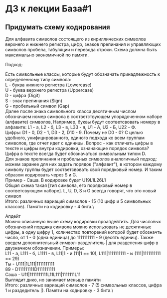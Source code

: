 # ДЗ к лекции База#1

## Придумать схему кодирования

Для алфавита символов состоящего из кириллических символов верхнего и нижнего регистра, цифр, 
знаков препинания и управляющих символов пробела, табуляции и перевода строки.
Схема должна быть максимально экономичной по памяти.

Подход:

Есть символьные классы, которые будут обозначать принадлежность к определенному типу символа:\
L - буква нижнего регистра (Lowercase)\
U - буква верхнего регистра (Uppercase)\
D - цифра (Digit)\
S - знак препинания (Sign)\
G - пробельный символ (Gap)\
Далее после знака символьного класса десятичным числом обозначаем номер символа в соответствующем упорядоченном наборе (алфавите) символов, Например, буквы будут соответсвовать номеру в алфавите: L1 - а, L2 - б, L3 - в, L33 - я, U1 - А, U2 - Б, U22 - Ф.\
Цифры: D1 - 0, D2 - 1, D3 - 2, D10 - 9. Почему не D0 - 0? С целью удобного, унифицированного, единого подхода ко всем группам символов, где отчет идет с единицы. Вопрос - как отличать цифры в тексте и цифры внутри кодировки, означающие порядок символа? Цифра в тексте всегда будет обозначаться символьным типом D.\
Для знаков препинания и пробельных символов аналогичный подход: можем заранее для них задать порядок ("алфавит"), в котором каждому символу группы будет соответсвовать свой порядковый номер. И таким образом кодировать через S и G.\
Пример - Саша. В кодировке будет U19L1L26L1\
Общая схема такая [тип символа, его порядковый номер в соответсвующем наборе]. L, U, D, S и G всегда говорят, что это новый символ\
Итого: различных вариаций символов - 15 (10 цифр и 5 символьных классов). Памяти на кодировку - 4 бита.\

Апдейт\
Можно описанную выше схему кодировки проапдейтить. Для числовых обозначений пордяка символа можно использовать не десятичные цифры, а одну цифру 1, количество повторений которой будет обозначть число, от 1 - 0 (одна единица) до 1111111111 - 9 (десять единиц). Также введем дополнительный символ-разделитель | для разделения цифр в двузначном обозначении. Примеры:\
L11 - a, L111 - б, L1111 - в, L11|1 - и (11|1 == 10), L111|1111111111 - ы (111|1111111111 == 29)\
Ты - U111|1L111|1111111111\
89 - D111111111D1111111111\
Саша - U11|1111111111L11L111|1111111L11\
Выглядит дико, но занимает меньше памяти\
Итого: различных вариаций символов - 7 (5 символьных классов, цифра 1 и раздедитель |). Памяти на кодировку - 3 бита.\